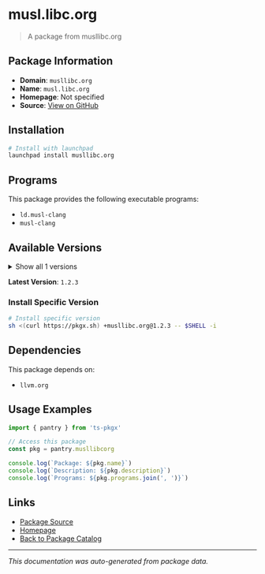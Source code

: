 # musl.libc.org

> A package from musllibc.org

## Package Information

- **Domain**: `musllibc.org`
- **Name**: `musl.libc.org`
- **Homepage**: Not specified
- **Source**: [View on GitHub](https://github.com/pkgxdev/pantry/tree/main/projects/musl.libc.org/package.yml)

## Installation

```bash
# Install with launchpad
launchpad install musllibc.org
```

## Programs

This package provides the following executable programs:

- `ld.musl-clang`
- `musl-clang`

## Available Versions

<details>
<summary>Show all 1 versions</summary>

- `1.2.3`

</details>

**Latest Version**: `1.2.3`

### Install Specific Version

```bash
# Install specific version
sh <(curl https://pkgx.sh) +musllibc.org@1.2.3 -- $SHELL -i
```

## Dependencies

This package depends on:

- `llvm.org`

## Usage Examples

```typescript
import { pantry } from 'ts-pkgx'

// Access this package
const pkg = pantry.musllibcorg

console.log(`Package: ${pkg.name}`)
console.log(`Description: ${pkg.description}`)
console.log(`Programs: ${pkg.programs.join(', ')}`)
```

## Links

- [Package Source](https://github.com/pkgxdev/pantry/tree/main/projects/musl.libc.org/package.yml)
- [Homepage](#)
- [Back to Package Catalog](../package-catalog.md)

---

*This documentation was auto-generated from package data.*
